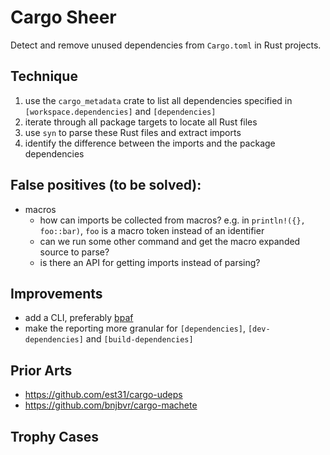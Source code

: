 # Cargo Sheer

Detect and remove unused dependencies from `Cargo.toml` in Rust projects.

## Technique

1. use the `cargo_metadata` crate to list all dependencies specified in `[workspace.dependencies]` and `[dependencies]`
2. iterate through all package targets to locate all Rust files
3. use `syn` to parse these Rust files and extract imports
4. identify the difference between the imports and the package dependencies

## False positives (to be solved):

* macros
  * how can imports be collected from macros? e.g. in `println!({}, foo::bar)`, `foo` is a macro token instead of an identifier
  * can we run some other command and get the macro expanded source to parse?
  * is there an API for getting imports instead of parsing?

## Improvements

* add a CLI, preferably [bpaf](https://docs.rs/bpaf/latest/bpaf/index.html)
* make the reporting more granular for `[dependencies]`, `[dev-dependencies]` and `[build-dependencies]`

## Prior Arts

* https://github.com/est31/cargo-udeps
* https://github.com/bnjbvr/cargo-machete

## Trophy Cases
